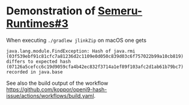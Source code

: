 # Demonstration of [Semeru-Runtimes#3](https://github.com/ibmruntimes/Semeru-Runtimes/issues/3)

When executing `./gradlew jlinkZip` on macOS one gets

    java.lang.module.FindException: Hash of java.rmi (03f539ebf91c81cfc7a81236d2c1109e0d050c839d03c6f757022b99a10cb819) differs to expected hash (07126a5cefcc6c19d9059cfa4b42ec832f3714a1ef89f103afc2d1ab61b79bc7) recorded in java.base

See also the build output of the workflow <https://github.com/koppor/openj9-hash-issue/actions/workflows/build.yaml>.
